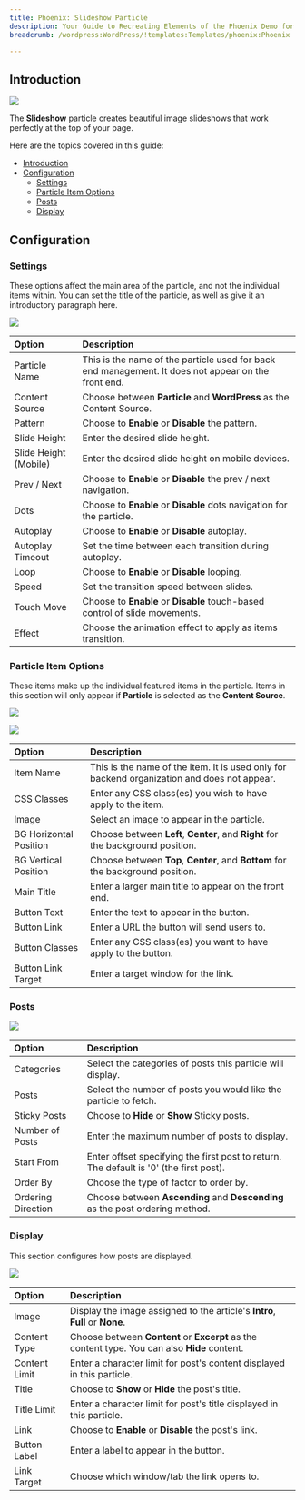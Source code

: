 ```yaml
---
title: Phoenix: Slideshow Particle
description: Your Guide to Recreating Elements of the Phoenix Demo for WordPress
breadcrumb: /wordpress:WordPress/!templates:Templates/phoenix:Phoenix

---
```


## Introduction

![](assets/particle_slideshow1.png)

The **Slideshow** particle creates beautiful image slideshows that work perfectly at the top of your page.

Here are the topics covered in this guide:

- [Introduction](#introduction)
- [Configuration](#configuration)
  - [Settings](#settings)
  - [Particle Item Options](#particle-item-options)
  - [Posts](#posts)
  - [Display](#display)

## Configuration

### Settings

These options affect the main area of the particle, and not the individual items within. You can set the title of the particle, as well as give it an introductory paragraph here.

![](assets/particle_slideshow2.png)

| Option                | Description                                                                                         |
| :-----                | :-----                                                                                              |
| Particle Name         | This is the name of the particle used for back end management. It does not appear on the front end. |
| Content Source        | Choose between **Particle** and **WordPress** as the Content Source.                                |
| Pattern               | Choose to **Enable** or **Disable** the pattern.                                                    |
| Slide Height          | Enter the desired slide height.                                                                     |
| Slide Height (Mobile) | Enter the desired slide height on mobile devices.                                                   |
| Prev / Next           | Choose to **Enable** or **Disable** the prev / next navigation.                                     |
| Dots                  | Choose to **Enable** or **Disable** dots navigation for the particle.                               |
| Autoplay              | Choose to **Enable** or **Disable** autoplay.                                                       |
| Autoplay Timeout      | Set the time between each transition during autoplay.                                               |
| Loop                  | Choose to **Enable** or **Disable** looping.                                                        |
| Speed                 | Set the transition speed between slides.                                                            |
| Touch Move            | Choose to **Enable** or **Disable** touch-based control of slide movements.                         |
| Effect                | Choose the animation effect to apply as items transition.                                           |

### Particle Item Options

These items make up the individual featured items in the particle. Items in this section will only appear if **Particle** is selected as the **Content Source**.

![](assets/particle_slideshow3.png)

![](assets/particle_slideshow4.png)

| Option                 | Description                                                                                 |
| :-----------------     | :------------------------------------------------------------------------------------------ |
| Item Name              | This is the name of the item. It is used only for backend organization and does not appear. |
| CSS Classes            | Enter any CSS class(es) you wish to have apply to the item.                                 |
| Image                  | Select an image to appear in the particle.                                                  |
| BG Horizontal Position | Choose between **Left**, **Center**, and **Right** for the background position.             |
| BG Vertical Position   | Choose between **Top**, **Center**, and **Bottom** for the background position.             |
| Main Title             | Enter a larger main title to appear on the front end.                                       |
| Button Text            | Enter the text to appear in the button.                                                     |
| Button Link            | Enter a URL the button will send users to.                                                  |
| Button Classes         | Enter any CSS class(es) you want to have apply to the button.                               |
| Button Link Target     | Enter a target window for the link.                                                         |

### Posts

![](assets/particle_slideshow5.png)

| Option             | Description                                                                            |
| :-----             | :-----                                                                                 |
| Categories         | Select the categories of posts this particle will display.                             |
| Posts              | Select the number of posts you would like the particle to fetch.                       |
| Sticky Posts       | Choose to **Hide** or **Show** Sticky posts.                                           |
| Number of Posts    | Enter the maximum number of posts to display.                                          |
| Start From         | Enter offset specifying the first post to return. The default is '0' (the first post). |
| Order By           | Choose the type of factor to order by.                                                 |
| Ordering Direction | Choose between **Ascending** and **Descending** as the post ordering method.           |

### Display

This section configures how posts are displayed.

![](assets/particle_slideshow6.png)

| Option        | Description                                                                                   |
| :-----        | :-----                                                                                        |
| Image         | Display the image assigned to the article's **Intro**, **Full** or **None**.                  |
| Content Type  | Choose between **Content** or **Excerpt** as the content type. You can also **Hide** content. |
| Content Limit | Enter a character limit for post's content displayed in this particle.                        |
| Title         | Choose to **Show** or **Hide** the post's title.                                              |
| Title Limit   | Enter a character limit for post's title displayed in this particle.                          |
| Link          | Choose to **Enable** or **Disable** the post's link.                                          |
| Button Label  | Enter a label to appear in the button.                                                        |
| Link Target   | Choose which window/tab the link opens to.                                                    |